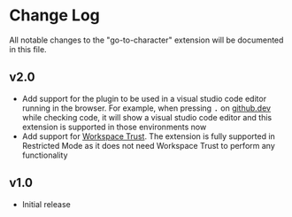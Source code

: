 # Change Log

All notable changes to the "go-to-character" extension will be documented in this file.

## v2.0

- Add support for the plugin to be used in a visual studio code editor running in the browser. For example, when pressing <kbd>.</kbd> on [github.dev](https://github.dev) while checking code, it will show a visual studio code editor and this extension is supported in those environments now
- Add support for [Workspace Trust](https://code.visualstudio.com/docs/editor/workspace-trust). The extension is fully supported in Restricted Mode as it does not need Workspace Trust to perform any functionality

## v1.0

- Initial release